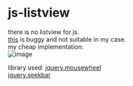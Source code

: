 # js-listview
there is no listview for js.   
[this](https://github.com/nikolamin/Efficient-Html-ListView) is buggy and not suitable in my case.   
my cheap implementation:  
![image](https://github.com/KnIfER/js-listview/raw/master/忽必烈.gif)   

library used: 
[jquery.mousewheel](https://github.com/jquery/jquery-mousewheel)  
[jquery.seekbar](https://github.com/DHTMLGoodies/jquery-seekbar)  
 
